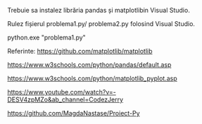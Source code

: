 Trebuie sa instalez librăria pandas și matplotlibin Visual Studio. 

 

Rulez fișierul problema1.py/ problema2.py folosind Visual Studio. 

python.exe "problema1.py" 

 

Referinte: https://github.com/matplotlib/matplotlib 

https://www.w3schools.com/python/pandas/default.asp 

https://www.w3schools.com/python/matplotlib_pyplot.asp 

https://www.youtube.com/watch?v=-DESV4zpMZo&ab_channel=CodezJerry 

 

 

https://github.com/MagdaNastase/Proiect-Py 

 
